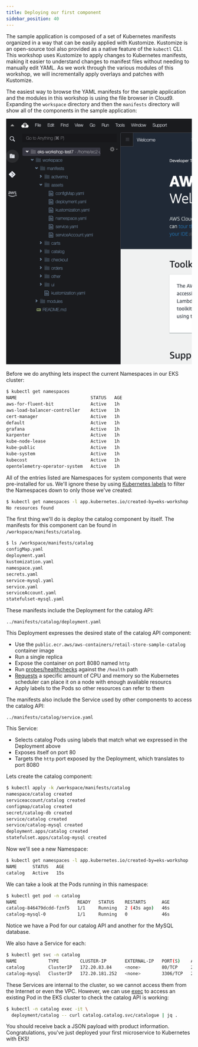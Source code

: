 ```yaml
---
title: Deploying our first component
sidebar_position: 40
---
```


The sample application is composed of a set of Kubernetes manifests organized in a way that can be easily applied with Kustomize. Kustomize is an open-source tool also provided as a native feature of the `kubectl` CLI. This workshop uses Kustomize to apply changes to Kubernetes manifests, making it easier to understand changes to manifest files without needing to manually edit YAML. As we work through the various modules of this workshop, we will incrementally apply overlays and patches with Kustomize.

The easiest way to browse the YAML manifests for the sample application and the modules in this workshop is using the file browser in Cloud9. Expanding the `workspace` directory and then the `manifests` directory will show all of the components in the sample application:

![Cloud9 files](./assets/cloud9-files.png)

Before we do anything lets inspect the current Namespaces in our EKS cluster:

```bash
$ kubectl get namespaces
NAME                            STATUS   AGE
aws-for-fluent-bit              Active   1h
aws-load-balancer-controller    Active   1h
cert-manager                    Active   1h
default                         Active   1h
grafana                         Active   1h
karpenter                       Active   1h
kube-node-lease                 Active   1h
kube-public                     Active   1h
kube-system                     Active   1h
kubecost                        Active   1h
opentelemetry-operator-system   Active   1h
```

All of the entries listed are Namespaces for system components that were pre-installed for us. We'll ignore these by using [Kubernetes labels](https://kubernetes.io/docs/concepts/overview/working-with-objects/labels/) to filter the Namespaces down to only those we've created:

```bash
$ kubectl get namespaces -l app.kubernetes.io/created-by=eks-workshop
No resources found
```

The first thing we'll do is deploy the catalog component by itself. The manifests for this component can be found in `/workspace/manifests/catalog`.

```bash
$ ls /workspace/manifests/catalog
configMap.yaml
deployment.yaml
kustomization.yaml
namespace.yaml
secrets.yaml
service-mysql.yaml
service.yaml
serviceAccount.yaml
statefulset-mysql.yaml
```

These manifests include the Deployment for the catalog API:

```file
../manifests/catalog/deployment.yaml
```

This Deployment expresses the desired state of the catalog API component:

* Use the `public.ecr.aws/aws-containers/retail-store-sample-catalog` container image
* Run a single replica
* Expose the container on port 8080 named `http`
* Run [probes/healthchecks](https://kubernetes.io/docs/tasks/configure-pod-container/configure-liveness-readiness-startup-probes/) against the `/health` path
* [Requests](https://kubernetes.io/docs/concepts/configuration/manage-resources-containers/) a specific amount of CPU and memory so the Kubernetes scheduler can place it on a node with enough available resourcs
* Apply labels to the Pods so other resources can refer to them

The manifests also include the Service used by other components to access the catalog API:

```file
../manifests/catalog/service.yaml
```

This Service:

* Selects catalog Pods using labels that match what we expressed in the Deployment above
* Exposes itself on port 80
* Targets the `http` port exposed by the Deployment, which translates to port 8080

Lets create the catalog component:

```bash
$ kubectl apply -k /workspace/manifests/catalog
namespace/catalog created
serviceaccount/catalog created
configmap/catalog created
secret/catalog-db created
service/catalog created
service/catalog-mysql created
deployment.apps/catalog created
statefulset.apps/catalog-mysql created
```

Now we'll see a new Namespace:

```bash
$ kubectl get namespaces -l app.kubernetes.io/created-by=eks-workshop
NAME      STATUS   AGE
catalog   Active   15s
```

We can take a look at the Pods running in this namespace:

```bash
$ kubectl get pod -n catalog
NAME                       READY   STATUS    RESTARTS      AGE
catalog-846479dcdd-fznf5   1/1     Running   2 (43s ago)   46s
catalog-mysql-0            1/1     Running   0             46s
```

Notice we have a Pod for our catalog API and another for the MySQL database.

We also have a Service for each:

```bash
$ kubectl get svc -n catalog
NAME            TYPE        CLUSTER-IP       EXTERNAL-IP   PORT(S)    AGE
catalog         ClusterIP   172.20.83.84     <none>        80/TCP     2m48s
catalog-mysql   ClusterIP   172.20.181.252   <none>        3306/TCP   2m48s
```

These Services are internal to the cluster, so we cannot access them from the Internet or even the VPC. However, we can use [exec](https://kubernetes.io/docs/tasks/debug/debug-application/get-shell-running-container/) to access an existing Pod in the EKS cluster to check the catalog API is working:

```bash
$ kubectl -n catalog exec -it \
  deployment/catalog -- curl catalog.catalog.svc/catalogue | jq .
```

You should receive back a JSON payload with product information. Congratulations, you've just deployed your first microservice to Kubernetes with EKS!